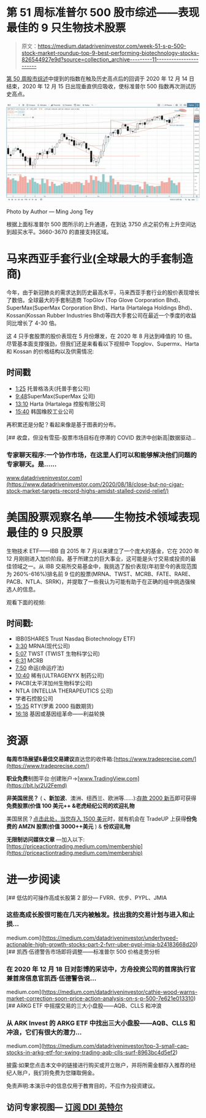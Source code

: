 # 第 51 周标准普尔 500 股市综述——表现最佳的 9 只生物技术股票

> 原文：<https://medium.datadriveninvestor.com/week-51-s-p-500-stock-market-roundup-top-9-best-performing-biotechnology-stocks-826544927e9d?source=collection_archive---------11----------------------->

[第 50 周股市综述](https://priceactiontrading.medium.com/week-50-s-p-500-stock-market-roundup-stock-watchlist-update-b068799a3b23)中提到的指数在触及历史高点后的回调于 2020 年 12 月 14 日结束，2020 年 12 月 15 日出现垂直供应吸收，使标准普尔 500 指数再次测试历史高点。

![](img/48be79149888e3fdf23f3c958de69ff5.png)

Photo by Author — Ming Jong Tey

根据上面标准普尔 500 图所示的上升通道，在到达 3750 点之前仍有上升空间达到超买水平。3660-3670 的直接支持区域。

# 马来西亚手套行业(全球最大的手套制造商)

今年，由于新冠肺炎的需求达到历史最高水平，马来西亚手套行业的股价表现增长了数倍。全球最大的手套制造商 TopGlov (Top Glove Corporation Bhd)、SuperMax(SuperMax Corporation Bhd)、Harta (Hartalega Holdings Bhd)、Kossan(Kossan Rubber Industries Bhd)等四大手套公司在最近一个季度的收益同比增长了 4-30 倍。

这 4 只手套股票的股价表现在 5 月份爆发，在 2020 年 8 月达到峰值的 10 倍。尽管基本面支撑强劲，但我们还是来看看以下视频中 Topglov、Supermx、Harta 和 Kossan 的价格结构以及供需情况:

## 时间戳

*   [1:25](https://www.youtube.com/watch?v=OggFofFLLpQ&t=85s) 托普格洛夫(托普手套公司)
*   [9:48](https://www.youtube.com/watch?v=OggFofFLLpQ&t=588s)SuperMax(SuperMax 公司)
*   [13:10](https://www.youtube.com/watch?v=OggFofFLLpQ&t=790s) Harta (Hartalega 控股有限公司
*   [15:40](https://www.youtube.com/watch?v=OggFofFLLpQ&t=940s) 韩国橡胶工业公司

再积累还是分配？看起来像是基于图表的分布。

[](https://www.datadriveninvestor.com/2020/08/18/close-but-no-cigar-stock-market-targets-record-highs-amidst-stalled-covid-relief/) [## 收盘，但没有雪茄-股票市场目标在停滞的 COVID 救济中创新高|数据驱动…

### 专家聊天程序:一个协作市场，在这里人们可以和能够解决他们问题的专家聊天。是……

www.datadriveninvestor.com](https://www.datadriveninvestor.com/2020/08/18/close-but-no-cigar-stock-market-targets-record-highs-amidst-stalled-covid-relief/) 

# 美国股票观察名单——生物技术领域表现最佳的 9 只股票

生物技术 ETF——IBB 自 2015 年 7 月以来建立了一个庞大的基金，它在 2020 年 12 月刚刚进入加价阶段。基于所建立的巨大事业，这可能是头寸交易或投资的最佳领域之一。从 IBB 交易所交易基金中，我挑选了股价表现(年初至今的表现范围为 260%-616%)排名前 9 位的股票(MRNA、TWST、MCRB、FATE、RARE、PACB、NTLA、SRRK)，并提取了一些我认为可能有助于在正确的组中挑选强候选人的信息。

观看下面的视频:

## 时间戳:

*   IBB(ISHARES Trust Nasdaq Biotechnology ETF)
*   [3:30](https://www.youtube.com/watch?v=NypjFM4-scQ&t=210s) MRNA(现代公司)
*   [5:07](https://www.youtube.com/watch?v=NypjFM4-scQ&t=307s) TWST (TWIST 生物科学公司)
*   [6:31](https://www.youtube.com/watch?v=NypjFM4-scQ&t=391s) MCRB
*   [7:50](https://www.youtube.com/watch?v=NypjFM4-scQ&t=470s) 命运(命运疗法)
*   [10:40](https://www.youtube.com/watch?v=NypjFM4-scQ&t=640s) 稀有(ULTRAGENYX 制药公司)
*   PACB(太平洋加州生物科学公司)
*   NTLA (INTELLIA THERAPEUTICS 公司)
*   学者石控股公司
*   [15:35](https://www.youtube.com/watch?v=NypjFM4-scQ&t=935s) RTY(罗素 2000 指数期货)
*   [16:18](https://www.youtube.com/watch?v=NypjFM4-scQ&t=978s) 基因或基因组革命——利益轮换

# 资源

**每周市场展望&最佳交易建议**直达您的收件箱:[https://www.tradeprecise.com/](https://www.tradeprecise.com/)

**职业免费**制图平台:创建账户→[www.TradingView.com](https://bit.ly/2U2Femd)

**非美国居民？** ( **、新加波**、澳洲、纽西兰、欧洲等……):[存款 2000 新币](https://ji.hn/sgtiger)即可获得**免费股票(价值 100 美元++ &老虎经纪公司的欢迎礼物**

美国居民？[点击此处，当您存入 1500 美元](https://ji.hn/ustradeup)时，就有机会在 TradeUP 上获得**份免费的 AMZN 股票(价值 3000++美元** ) & **份欢迎礼物**

**无限制访问媒体文章** —加入以下:[https://priceactiontrading.medium.com/membership](https://priceactiontrading.medium.com/membership)

# 进一步阅读

[](https://medium.com/datadriveninvestor/underhyped-actionable-high-growth-stocks-part-2-fvrr-uber-pypl-jmia-b24183668d20) [## 低估的可操作高成长股第 2 部分— FVRR、优步、PYPL、JMIA

### 这些高成长股很可能在几天内被触发。找出我的交易计划与进入和止损…

medium.com](https://medium.com/datadriveninvestor/underhyped-actionable-high-growth-stocks-part-2-fvrr-uber-pypl-jmia-b24183668d20) [](https://medium.com/datadriveninvestor/cathie-wood-warns-market-correction-soon-price-action-analysis-on-s-p-500-7e621e013310) [## 凯西·伍德警告市场即将调整——标准普尔 500 价格走势分析

### 在 2020 年 12 月 18 日对彭博的采访中，方舟投资公司的首席执行官兼首席信息官凯西·伍德警告说…

medium.com](https://medium.com/datadriveninvestor/cathie-wood-warns-market-correction-soon-price-action-analysis-on-s-p-500-7e621e013310) [](https://medium.com/datadriveninvestor/top-3-small-cap-stocks-in-arkg-etf-for-swing-trading-aqb-clls-surf-8963bc4d5ef2) [## ARKG ETF 中摇摆交易的三大小盘股——AQB、CLLS 和冲浪

### 从 ARK Invest 的 ARKG ETF 中找出三大小盘股——AQB、CLLS 和冲浪，它们有很大的潜力…

medium.com](https://medium.com/datadriveninvestor/top-3-small-cap-stocks-in-arkg-etf-for-swing-trading-aqb-clls-surf-8963bc4d5ef2) 

披露:如果您点击本文中的链接进行购买或开立账户，并将所需金额存入推荐的经纪人账户，我们将免费为您赚取佣金。

免责声明:本演示中的信息仅用于教育目的，不应作为投资建议。

## 访问专家视图— [订阅 DDI 英特尔](https://datadriveninvestor.com/ddi-intel)